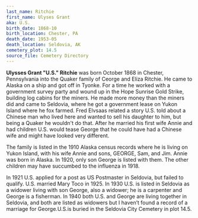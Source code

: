```yaml
---
last_name: Ritchie
first_name: Ulyses Grant
aka: U.S.
birth_date: 1868-10
birth_location: Chester, PA
death_date: 1953-05
death_location: Seldovia, AK
cemetery_plot: 14.5
source_file: Cemetery Directory
---
```

**Ulysses Grant  "U.S." Ritchie**  was born October 1868 in Chester, Pennsylvania into the Quaker family of Ceorge and Eliza Ritchie.  He came to Alaska on a ship and got off in Tyonke. For a time he worked with a government survey party and wound up in the Hope Sunrise Gold Strike, building log cabins for the miners. He made more money than the miners did and came to Seldovia, where he got a government lease on Yukon Island where he fox farmed. Fred Elvsaas related a story U.S. told about a Chinese man who lived here and wanted to sell his daughter to him, but being a Quaker he wouldn't do that.  After he married his first wife Annie and had children U.S. would tease George that he could have had a Chinese wife and might have looked very different.

The family is listed in the 1910 Alaska census records where he is living on Yukon Island, with his wife Annie and sons, GEORGE, Sam, and Jim.  Annie was born in Alaska. In 1920, only son George is listed with them. The other children may have succumbed to the influenza in 1918.

In 1921 U.S. applied for a post as US Postmaster in Seldovia, but failed to qualify.  U.S. married Mary Toco in 1925.   In 1930 U.S. is listed in Seldovia as a widower living with son George, also a widower; he is a carpenter and George is a fisherman.   In 1940 both U.S. and George are living together in Seldovia, and both are listed as widowers but I haven’t found a record of a marriage for George.U.S.is buried in the Seldovia City Cemetery in plot 14.5.  


